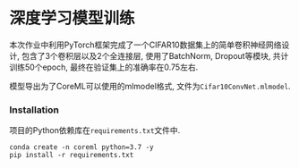 # 深度学习模型训练

本次作业中利用PyTorch框架完成了一个CIFAR10数据集上的简单卷积神经网络设计, 包含了3个卷积层以及2个全连接层, 使用了BatchNorm, Dropout等模块, 共计训练50个epoch, 最终在验证集上的准确率在0.75左右.

模型导出为了CoreML可以使用的mlmodel格式, 文件为`Cifar10ConvNet.mlmodel`.

### Installation

项目的Python依赖库在`requirements.txt`文件中.

```
conda create -n coreml python=3.7 -y
pip install -r requirements.txt
```
